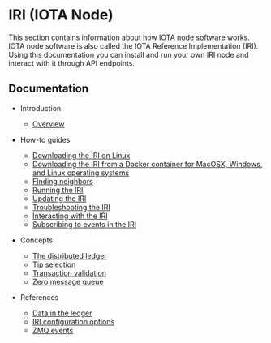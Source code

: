 # IRI (IOTA Node)

This section contains information about how IOTA node software works.  IOTA node software is also called the IOTA Reference Implementation (IRI).  Using this documentation you can install and run your own IRI node and interact with it through API endpoints.

## Documentation
- Introduction
    - [Overview](/iri/introduction/overview.md)
  
- How-to guides
    - [Downloading the IRI on Linux](/iri/how-to-guides/downloading-the-iri-on-linux.md)
    - [Downloading the IRI from a Docker container for MacOSX, Windows, and Linux operating systems](how-to-guides/downloading-the-iri-from-a-docker-container.md)
    - [Finding neighbors](/iri/how-to-guides/finding-neighbors.md)
    - [Running the IRI](/iri/how-to-guides/running-the-iri.md)
    - [Updating the IRI](/iri/how-to-guides/updating-the-iri.md)
    - [Troubleshooting the IRI](/iri/how-to-guides/troubleshooting-the-iri.md)
    - [Interacting with the IRI](/iri/how-to-guides/interacting-with-the-iri.md)
    - [Subscribing to events in the IRI](/iri/how-to-guides/subscribing-to-events-in-the-iri.md)
  
- Concepts
    - [The distributed ledger](/iri/concepts/the-distributed-ledger.md)
    - [Tip selection](/iri/concepts/tip-selection.md)
    - [Transaction validation](/iri/concepts/transaction-validation.md)
    - [Zero message queue](/iri/concepts/zero-message-queue.md)

- References
    - [Data in the ledger](/iri/references/data-in-the-ledger.md)
    - [IRI configuration options](/iri/references/iri-configuration-options.md)
    - [ZMQ events](/iri/references/zmq-events.md)

